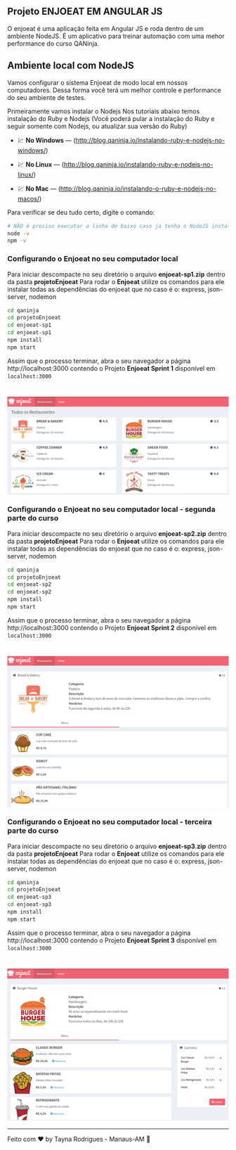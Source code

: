 
## Projeto ENJOEAT EM ANGULAR JS

O enjoeat é uma aplicação feita em Angular JS e roda dentro de um ambiente NodeJS. É um aplicativo para treinar automação com uma mehor performance do curso QANinja.

## Ambiente local com NodeJS
Vamos configurar o sistema Enjoeat de modo local em nossos computadores. Dessa forma você terá um melhor controle e performance do seu ambiente de testes.

Primeiramente vamos instalar o Nodejs
Nos tutoriais abaixo temos instalação do Ruby e Nodejs (Você poderá pular a instalação do Ruby e seguir somente com Nodejs, ou atualizar sua versão do Ruby)


- 💹 **No Windows** — (http://blog.qaninja.io/instalando-ruby-e-nodejs-no-windows/)

- 💹 **No Linux** — (http://blog.qaninja.io/instalando-ruby-e-nodejs-no-linux/)

- 💹 **No Mac** — (http://blog.qaninja.io/instalando-o-ruby-e-nodejs-no-macos/)


Para verificar se deu tudo certo, digite o comando:
```bash
# NÃO é preciso executar a linha de baixo caso ja tenha o NodeJS instalado
node -v
npm -v
```

### Configurando o Enjoeat no seu computador local
Para iniciar descompacte no seu diretório o arquivo **enjoeat-sp1.zip** dentro da pasta **projetoEnjoeat**
Para rodar o **Enjoeat** utilize os comandos para ele instalar todas as dependências do enjoeat que no caso é o: express, json-server, nodemon
```bash
cd qaninja
cd projetoEnjoeat
cd enjoeat-sp1
cd enjoeat-sp1
npm install
npm start
```
Assim que o processo terminar, abra o seu navegador a página http://localhost:3000 contendo o Projeto **Enjoeat Sprint 1** disponível em `localhost:3000`

<h1 align="center"><img align="center" src="../imagem/restaurante.png" alt="Enjoeat-Restaurantes"></img></h1>




### Configurando o Enjoeat no seu computador local - segunda parte do curso
Para iniciar descompacte no seu diretório o arquivo **enjoeat-sp2.zip** dentro da pasta **projetoEnjoeat**
Para rodar o **Enjoeat** utilize os comandos para ele instalar todas as dependências do enjoeat que no caso é o: express, json-server, nodemon
```bash
cd qaninja
cd projetoEnjoeat
cd enjoeat-sp2
cd enjoeat-sp2
npm install
npm start
```
Assim que o processo terminar, abra o seu navegador a página http://localhost:3000 contendo o Projeto **Enjoeat Sprint 2** disponível em `localhost:3000`

<h1 align="center"><img align="center" src="../imagem/cardapioInformacoes.png" alt="Enjoeat-Informações-Cardápio"></img></h1>




### Configurando o Enjoeat no seu computador local - terceira parte do curso
Para iniciar descompacte no seu diretório o arquivo **enjoeat-sp3.zip** dentro da pasta **projetoEnjoeat**
Para rodar o **Enjoeat** utilize os comandos para ele instalar todas as dependências do enjoeat que no caso é o: express, json-server, nodemon
```bash
cd qaninja
cd projetoEnjoeat
cd enjoeat-sp3
cd enjoeat-sp3
npm install
npm start
```
Assim que o processo terminar, abra o seu navegador a página http://localhost:3000 contendo o Projeto **Enjoeat Sprint 3** disponível em `localhost:3000`

<h1 align="center"><img align="center" src="../imagem/carrinho.png" alt="Enjoeat-Carrinho"></img></h1>







----------
Feito com ♥ by Tayna Rodrigues - Manaus-AM  👋 



